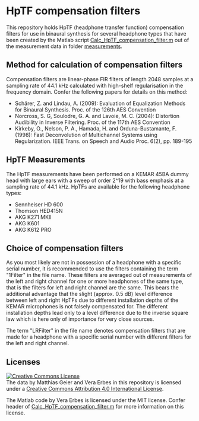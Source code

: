 # HpTF compensation filters
This repository holds HpTF (headphone transfer function) compensation filters for use in binaural synthesis for several headphone types that have been created by the Matlab script [Calc_HpTF_compensation_filter.m](http://github.com/spatialaudio/hptf-compensation-filters/blob/master/Calc_HpTF_compensation_filter.m) out of the measurement data in folder [measurements](http://github.com/spatialaudio/hptf-compensation-filters/tree/master/compensation_filters).

## Method for calculation of compensation filters
Compensation filters are linear-phase FIR filters of length 2048 samples at a sampling rate of 44.1 kHz calculated with high-shelf regularisation in the frequency domain. Confer the following papers for details on this method:
* Schärer, Z. and Lindau, A. (2009): Evaluation of Equalization Methods for Binaural Synthesis. Proc. of the 126th AES Convention
* Norcross, S. G, Soulodre, G. A. and Lavoie, M. C. (2004): Distortion Audibility in Inverse Filtering. Proc. of the 117th AES Convention
* Kirkeby, O., Nelson, P. A., Hamada, H. and Orduna-Bustamante, F. (1998): Fast Deconvolution of Multichannel Systems using Regularization. IEEE Trans. on Speech and Audio Proc. 6(2), pp. 189-195

## HpTF Measurements
The HpTF measurements have been performed on a KEMAR 45BA dummy head with large ears with a sweep of order 2^19 with bass emphasis at a sampling rate of 44.1 kHz. HpTFs are available for the following headphone types:
* Sennheiser HD 600
* Thomson HED415N
* AKG K271 MKII
* AKG K601
* AKG K612 PRO

## Choice of compensation filters
As you most likely are not in possession of a headphone with a specific serial number, it is recommended to use the filters containing the term "1Filter" in the file name. These filters are averaged out of measurements of the left and right channel for one or more headphones of the same type, that is the filters for left and right channel are the same. This bears the additional advantage that the slight (approx. 0.5 dB) level difference between left and right HpTFs due to different installation depths of the KEMAR microphones is not falsely compensated for. The different installation depths lead only to a level difference due to the inverse square law which is here only of importance for very close sources.

The term "LRFilter" in the file name denotes compensation filters that are made for a headphone with a specific serial number with different filters for the left and right channel.

## Licenses
<a rel="license" href="http://creativecommons.org/licenses/by/4.0/"><img alt="Creative Commons License" style="border-width:0" src="https://i.creativecommons.org/l/by/4.0/88x31.png" /></a><br />The data by Matthias Geier and Vera Erbes in this repository is licensed under a <a rel="license" href="http://creativecommons.org/licenses/by/4.0/">Creative Commons Attribution 4.0 International License</a>.

The Matlab code by Vera Erbes is licensed under the MIT license. Confer header of [Calc_HpTF_compensation_filter.m](http://github.com/spatialaudio/hptf-compensation-filters/blob/master/Calc_HpTF_compensation_filter.m) for more information on this license.
